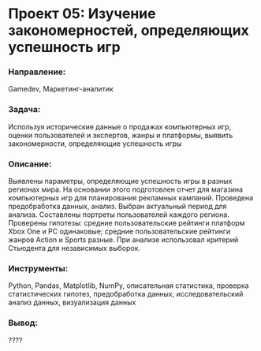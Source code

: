 # Проект 05: Изучение закономерностей, определяющих успешность игр

### Направление: 
Gamedev, Маркетинг-аналитик

### Задача: 
Используя исторические данные о продажах компьютерных игр, оценки пользователей и экспертов, жанры и платформы, выявить закономерности, определяющие успешность игры 

### Описание:
Выявлены параметры, определяющие успешность игры в разных регионах мира. На основании этого подготовлен отчет для магазина компьютерных игр для планирования
рекламных кампаний. Проведена предобработка данных, анализ. Выбран актуальный период для анализа. Составлены портреты пользователей каждого региона. Проверены
гипотезы: средние пользовательские рейтинги платформ Xbox One и PC одинаковые; средние пользовательские рейтинги жанров Action и Sports разные. При анализе использовал критерий Стьюдента для независимых выборок.

### Инструменты: 
Python, Pandas, Matplotlib, NumPy, описательная статистика, проверка статистических гипотез, предобработка данных, исследовательский анализ данных, визуализация данных

### Вывод:
????
